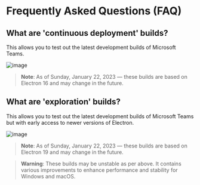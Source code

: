 # Frequently Asked Questions (FAQ)

## What are 'continuous deployment' builds?

This allows you to test out the latest development builds of Microsoft Teams.

![image](https://user-images.githubusercontent.com/11600822/213933331-572c6a10-a644-465e-9695-c8712389fe3f.png)

> **Note**:
> As of Sunday, January 22, 2023 — these builds are based on Electron 16 and may change in the future.

## What are 'exploration' builds?

This allows you to test out the latest development builds of Microsoft Teams but with early access to newer versions of Electron.

![image](https://user-images.githubusercontent.com/11600822/213933127-0ba37d9b-56e8-4014-8f42-a65a051f691f.png)

> **Note**:
> As of Sunday, January 22, 2023 — these builds are based on Electron 19 and may change in the future.

> **Warning**:
> These builds may be unstable as per above.
> It contains various improvements to enhance performance and stability for Windows and macOS.
